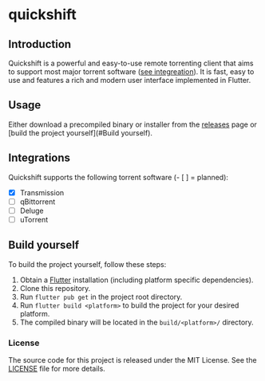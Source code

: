 # quickshift

## Introduction
Quickshift is a powerful and easy-to-use remote torrenting client that aims to support most major torrent software ([see integreation](#Integrations)). It is fast, easy to use and features a rich and modern user interface implemented in Flutter.

## Usage
Either download a precompiled binary or installer from the [releases](https://github.com/transmission-remote-gui/transgui/releases/latest) page or [build the project yourself](#Build yourself).

## Integrations
Quickshift supports the following torrent software (- [ ] = planned):
- [x] Transmission
- [ ] qBittorrent
- [ ] Deluge
- [ ] uTorrent

## Build yourself
To build the project yourself, follow these steps:
1. Obtain a [Flutter](https://docs.flutter.dev/get-started/install) installation (including platform specific dependencies).
2. Clone this repository.
3. Run `flutter pub get` in the project root directory.
4. Run `flutter build <platform>` to build the project for your desired platform.
5. The compiled binary will be located in the `build/<platform>/` directory.





### License
The source code for this project is released under the MIT License. See the [LICENSE](LICENSE) file for more details.

